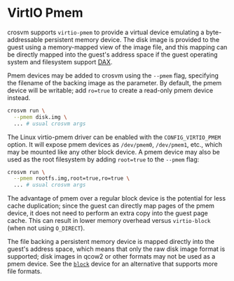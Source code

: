 # VirtIO Pmem

crosvm supports `virtio-pmem` to provide a virtual device emulating a byte-addressable persistent
memory device. The disk image is provided to the guest using a memory-mapped view of the image file,
and this mapping can be directly mapped into the guest's address space if the guest operating system
and filesystem support [DAX](https://www.kernel.org/doc/html/latest/filesystems/dax.html).

Pmem devices may be added to crosvm using the `--pmem` flag, specifying the filename of the backing
image as the parameter. By default, the pmem device will be writable; add `ro=true` to create a
read-only pmem device instead.

```sh
crosvm run \
  --pmem disk.img \
  ... # usual crosvm args
```

The Linux virtio-pmem driver can be enabled with the `CONFIG_VIRTIO_PMEM` option. It will expose
pmem devices as `/dev/pmem0`, `/dev/pmem1`, etc., which may be mounted like any other block device.
A pmem device may also be used as the root filesystem by adding `root=true` to the `--pmem` flag:

```sh
crosvm run \
  --pmem rootfs.img,root=true,ro=true \
  ... # usual crosvm args
```

The advantage of pmem over a regular block device is the potential for less cache duplication; since
the guest can directly map pages of the pmem device, it does not need to perform an extra copy into
the guest page cache. This can result in lower memory overhead versus `virtio-block` (when not using
`O_DIRECT`).

The file backing a persistent memory device is mapped directly into the guest's address space, which
means that only the raw disk image format is supported; disk images in qcow2 or other formats may
not be used as a pmem device. See the [`block`](../block.md) device for an alternative that supports
more file formats.
